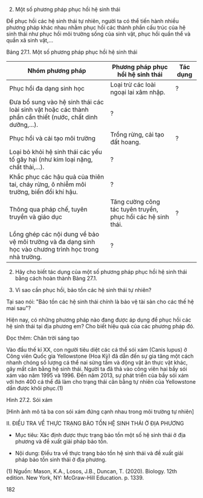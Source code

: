 2. Một số phương pháp phục hồi hệ sinh thái

Để phục hồi các hệ sinh thái tự nhiên, người ta có thể tiến hành nhiều phương pháp khác nhau nhằm phục hồi các thành phần cấu trúc của hệ sinh thái như phục hồi môi trường sống của sinh vật, phục hồi quần thể và quần xã sinh vật,...

Bảng 27.1. Một số phương pháp phục hồi hệ sinh thái

Nhóm phương pháp | Phương pháp phục hồi hệ sinh thái | Tác dụng
--- | --- | ---
Phục hồi đa dạng sinh học | Loại trừ các loài ngoại lai xâm nhập. | ?
 | Đưa bổ sung vào hệ sinh thái các loài sinh vật hoặc các thành phần cần thiết (nước, chất dinh dưỡng,...). | ?
Phục hồi và cải tạo môi trường | Trồng rừng, cải tạo đất hoang. | ?
 | Loại bỏ khỏi hệ sinh thái các yếu tố gây hại (như kim loại nặng, chất thải,...). | ?
 | Khắc phục các hậu quả của thiên tai, cháy rừng, ô nhiễm môi trường, biến đổi khí hậu. | ?
Thông qua pháp chế, tuyên truyền và giáo dục | Tăng cường công tác tuyên truyền, phục hồi các hệ sinh thái. | ?
 | Lồng ghép các nội dung về bảo vệ môi trường và đa dạng sinh học vào chương trình học trong nhà trường. | ?

2. Hãy cho biết tác dụng của một số phương pháp phục hồi hệ sinh thái bằng cách hoàn thành Bảng 27.1.

3. Vì sao cần phục hồi, bảo tồn các hệ sinh thái tự nhiên?

Tại sao nói: "Bảo tồn các hệ sinh thái chính là bảo vệ tài sản cho các thế hệ mai sau"?

Hiện nay, có những phương pháp nào đang được áp dụng để phục hồi các hệ sinh thái tại địa phương em? Cho biết hiệu quả của các phương pháp đó.

Đọc thêm: Chân trời sáng tạo

Vào đầu thế kỉ XX, con người tiêu diệt các cá thể sói xám (Canis lupus) ở Công viên Quốc gia Yellowstone (Hoa Kỳ) đã dẫn đến sự gia tăng một cách nhanh chóng số lượng cá thể nai sừng tấm và động vật ăn thực vật khác, gây mất cân bằng hệ sinh thái. Người ta đã thả vào công viên hai bầy sói xám vào năm 1995 và 1996. Đến năm 2013, sự phát triển của bầy sói xám với hơn 400 cá thể đã làm cho trạng thái cân bằng tự nhiên của Yellowstone dần được khôi phục.(1)

Hình 27.2. Sói xám

[Hình ảnh mô tả ba con sói xám đứng cạnh nhau trong môi trường tự nhiên]

II. ĐIỀU TRA VỀ THỰC TRẠNG BẢO TỒN HỆ SINH THÁI Ở ĐỊA PHƯƠNG

- Mục tiêu: Xác định được thực trạng bảo tồn một số hệ sinh thái ở địa phương và đề xuất giải pháp bảo tồn.

- Nội dung: Điều tra về thực trạng bảo tồn hệ sinh thái và đề xuất giải pháp bảo tồn sinh thái ở địa phương.

(1) Nguồn: Mason, K.A., Losos, J.B., Duncan, T. (2020). Biology. 12th edition. New York, NY: McGraw-Hill Education. p. 1339.

182